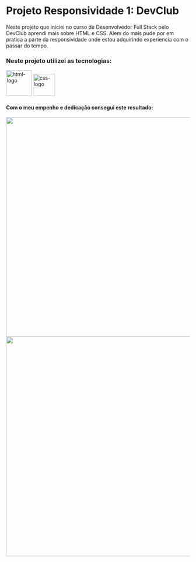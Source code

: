 <h1>Projeto Responsividade 1: DevClub</h1>
<p>Neste projeto que iniciei no curso de Desenvolvedor Full Stack pelo DevClub aprendi mais sobre HTML e CSS. Alem do mais pude por em pratica a parte da responsividade onde estou adquirindo experiencia com o passar do tempo.</p><h3>Neste projeto utilizei as tecnologias:</h3>
<p>
  <img width="70px" src="https://img.shields.io/badge/HTML5-E34F26?style=for-the-badge&logo=html5&logoColor=white" alt="html-logo"/>
  <img width="60px" src="https://img.shields.io/badge/CSS3-1572B6?style=for-the-badge&logo=css3&logoColor=white" alt="css-logo"/>
</p>
<h4>Com o meu empenho e dedicação consegui este resultado:</h4>

<img width="600px" src=""/>
<img width="600px" src=""/>





